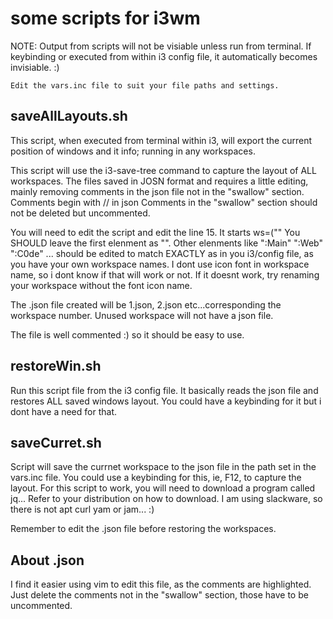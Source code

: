 # some scripts for i3wm
NOTE:
	Output from scripts will not be visiable unless run from terminal.
	If keybinding or executed from within i3 config file, it 
	automatically becomes invisiable. :)
	
	Edit the vars.inc file to suit your file paths and settings.

saveAllLayouts.sh
-----------------

This script, when executed from terminal within i3, will export the current
position of windows and it info; running in any workspaces. 

This script will use the i3-save-tree command to capture the layout of ALL 
workspaces. The files saved in JOSN format and requires a little editing, 
mainly removing comments in the json file not in the "swallow" section.
Comments begin with // in json
Comments in the "swallow" section should not be deleted but uncommented. 

You will need to edit the script and edit the line 15. 
It starts ws=("" You SHOULD leave the first elenment as "". 
Other elenments like ":Main" ":Web" ":C0de" ... 
should be edited to match EXACTLY as in you i3/config file,
as you have your own workspace names. I dont use icon font in workspace name, 
so i dont know if that will work or not. If it doesnt work, try renaming your 
workspace without the font icon name.

The .json file created will be 1.json, 2.json etc...corresponding the 
workspace number. Unused workspace will not have a json file.

The file is well commented :) so it should be easy to use.


restoreWin.sh
-------------

Run this script file from the i3 config file. It basically reads the json file
and restores ALL saved windows layout. You could have a keybinding for it but i dont
have a need for that. 

saveCurret.sh
-------------

Script will save the currnet workspace to the json file in the path set in the vars.inc
file. You could use a keybinding for this, ie, F12, to capture the layout.
For this script to work, you will need to download a program called jq...
Refer to your distribution on how to download.
I am using slackware, so there is not apt curl yam or jam... :)

Remember to edit the .json file before restoring the workspaces.


About .json
-----------

I find it easier using vim to edit this file, as the comments are highlighted.
Just delete the comments not in the "swallow" section, those have to be uncommented.

